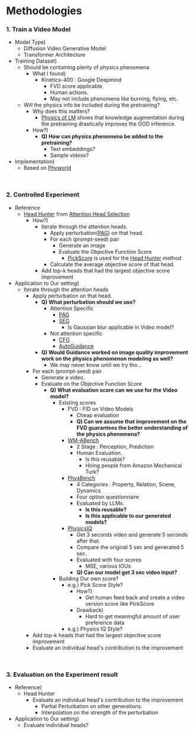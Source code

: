 # Methodologies

### 1. Train a Video Model
- Model Type)
  - Diffusion Video Generative Model
  - Transformer Architecture
- Training Dataset)
  - Should be containing plenty of physics phenomena
    - What I found)
      - Kinetics-400 : Google Deepmind
        - FVD score applicable
        - Human actions.
        - May not include phenomena like burning, flying, etc.
  - Will the physics info be included during the pretraining?
    - Why does this matters?
      - [Physics of LM](../references/methodologies/physics_of_lm.md) shows that knowledge augmentation during the pretraining drastically improves the OOD inference.
    - How?)
      - **Q) How can physics phenomena be added to the pretraining?**
        - Text embeddings?
        - Sample videos?
- Implementation)
  - Based on [Phyworld](../references/methodologies/phyworld.md)

<br>

### 2. Controlled Experiment
- Reference
  - [Head Hunter](../references/methodologies/attention_head_selection.md#41-head-hunter) from [Attention Head Selection](../references/methodologies/attention_head_selection.md) 
    - How?)
      - Iterate through the attention heads.
        - Apply perturbation([PAG](../references/methodologies/perturbed_attention_guidance.md)) on that head.
        - For each (prompt-seed) pair
          - Generate an image
          - Evaluate the Objective Function Score
            - [PickScore]() is used for the [Head Hunter](../references/methodologies/attention_head_selection.md#41-head-hunter) method
        - Calculate the average objective score of that head.
      - Add top-k heads that had the largest objective score improvement
- Application to Our setting)
  - Iterate through the attention heads
    - Apply perturbation on that head.
      - **Q) What perturbation should we use?**
        - Attention Specific
          - [PAG](../references/methodologies/perturbed_attention_guidance.md)
          - [SEG](../references/methodologies/smoothed_energy_guidance.md)
            - Is Gaussian blur applicable in Video model?
        - Not attention specific
          - [CFG](../references/basics/classifier_free_guidance.md)
          - [AutoGuidance](../references/basics/autoguidance.md)
      - **Q) Would Guidance worked on image quality improvement work on the physics phenomenon modeling as well?**
        - We may never know until we try tho...
    - For each (prompt-seed) pair
      - Generate a video.
      - Evaluate on the Objective Function Score
        - **Q) What evaluation score can we use for the Video model?**
          - Existing scores
            - FVD : FID on Video Models
              - Cheap evaluation
              - **Q) Can we assume that improvement on the FVD guarantees the better understanding of the physics phenomena?**
            - [WM-ABench](../references/evaluation_methods/wm-abench.md)
              - 2 Stage : Perception, Prediction
              - Human Evaluation.
                - Is this reusable?
                - Hiring people from Amazon Mechanical Turk?
            - [PhysBench](../references/evaluation_methods/physbench.md)
              - 4 Categories : Property, Relation, Scene, Dynamics
              - Four option questionnaire
              - Evaluated by LLMs.
                - **Is this reusable?**
                - **Is this applicable to our generated models?**
            - [PhysicsIQ](../references/evaluation_methods/physicsIQ.md)
              - Get 3 seconds video and generate 5 seconds after that.
              - Compare the original 5 sec and generated 5 sec.
              - Evaluated with four scores
                - MSE, various IOUs
              - **Q) Can our model get 3 sec video input?**
          - Building Our own score?
            - e.g.) Pick Score Style?
              - How?) 
                - Get human feed back and create a video version score like PickScore
              - Drawback)
                - Hard to get meaningful amount of user preference data
            - e.g.) Physics IQ Style?
    - Add top-k heads that had the largest objective score improvement
    - Evaluate an individual head's contribution to the improvement

<br>

### 3. Evaluation on the Experiment result
- Reference)
  - Head Hunter
    - Evaluate an individual head's contribution to the improvement
      - Partial Perturbation on other generations.
      - Interpolation on the strength of the perturbation
- Application to Our setting)
  - Evaluate individual heads?